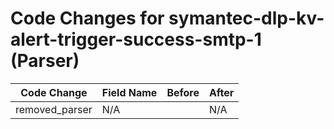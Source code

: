 # Code Changes for symantec-dlp-kv-alert-trigger-success-smtp-1 (Parser)

| Code Change | Field Name | Before | After |
|-------------|------------|--------|-------|
| removed_parser | N/A |  | N/A |